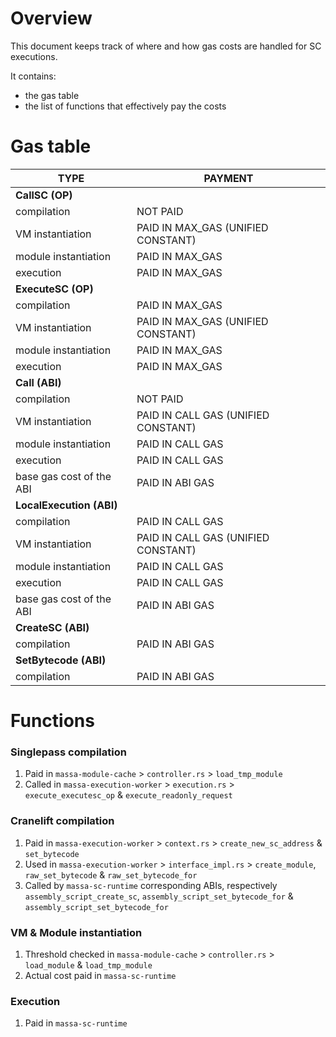 # Overview

This document keeps track of where and how gas costs are handled for SC executions.

It contains:
* the gas table
* the list of functions that effectively pay the costs

# Gas table

| TYPE                     | PAYMENT                     |
|--------------------------|-----------------------------|
| **CallSC (OP)**          |                             |
| compilation              | NOT PAID                    |
| VM instantiation         | PAID IN MAX_GAS (UNIFIED CONSTANT)  |
| module instantiation     | PAID IN MAX_GAS             |
| execution                | PAID IN MAX_GAS             |
| **ExecuteSC (OP)**       |                             |
| compilation              | PAID IN MAX_GAS             |
| VM instantiation         | PAID IN MAX_GAS (UNIFIED CONSTANT)  |
| module instantiation     | PAID IN MAX_GAS             |
| execution                | PAID IN MAX_GAS             |
| **Call (ABI)**           |                             |
| compilation              | NOT PAID                    |
| VM instantiation         | PAID IN CALL GAS (UNIFIED CONSTANT) |
| module instantiation     | PAID IN CALL GAS            |
| execution                | PAID IN CALL GAS            |
| base gas cost of the ABI | PAID IN ABI GAS             |
| **LocalExecution (ABI)** |                             |
| compilation              | PAID IN CALL GAS            |
| VM instantiation         | PAID IN CALL GAS (UNIFIED CONSTANT) |
| module instantiation     | PAID IN CALL GAS            |
| execution                | PAID IN CALL GAS            |
| base gas cost of the ABI | PAID IN ABI GAS             |
| **CreateSC (ABI)**       |                             |
| compilation              | PAID IN ABI GAS             |
| **SetBytecode (ABI)**    |                             |
| compilation              | PAID IN ABI GAS             |

# Functions

### Singlepass compilation

1. Paid in `massa-module-cache` > `controller.rs` > `load_tmp_module`
2. Called in `massa-execution-worker` > `execution.rs` > `execute_executesc_op` & `execute_readonly_request`

### Cranelift compilation

1. Paid in `massa-execution-worker` > `context.rs` > `create_new_sc_address` & `set_bytecode`
2. Used in `massa-execution-worker` > `interface_impl.rs` > `create_module`, `raw_set_bytecode` & `raw_set_bytecode_for`
3. Called by `massa-sc-runtime` corresponding ABIs, respectively `assembly_script_create_sc`, `assembly_script_set_bytecode_for` & `assembly_script_set_bytecode_for`

### VM & Module instantiation

1. Threshold checked in `massa-module-cache` > `controller.rs` > `load_module` & `load_tmp_module`
2. Actual cost paid in `massa-sc-runtime`

### Execution

1. Paid in `massa-sc-runtime`
